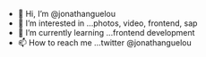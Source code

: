 - 👋 Hi, I’m @jonathanguelou
- 👀 I’m interested in ...photos, video, frontend, sap  
- 🌱 I’m currently learning ...frontend development
- 📫 How to reach me ...twitter @jonathanguelou

<!---
jonathanguelou/jonathanguelou is a ✨ special ✨ repository because its `README.md` (this file) appears on your GitHub profile.
You can click the Preview link to take a look at your changes.
--->
